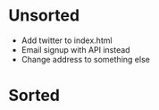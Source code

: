 # Unsorted

- Add twitter to index.html
- Email signup with API instead
- Change address to something else

# Sorted
